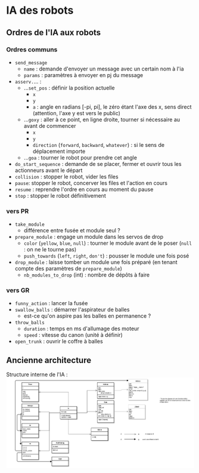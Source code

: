 IA des robots
=======

## Ordres de l'IA aux robots

### Ordres communs
- `send_message`
	- `name` : demande d'envoyer un message avec un certain nom à l'ia
	- `params` : paramètres à envoyer en pj du message
- `asserv.`... :
	- ...`set_pos` : définir la position actuelle
		- `x`
		- `y`
		- `a` : angle en radians [-pi, pi], le zéro étant l'axe des x, sens direct (attention, l'axe y est vers le public)
	- ...`goxy` : aller à ce point, en ligne droite, tourner si nécessaire au avant de commencer
		- `x`
		- `y`
		- `direction` (`forward`, `backward`, `whatever`) : si le sens de déplacement importe
	- ...`goa` : tourner le robot pour prendre cet angle
- `do_start_sequence` : demande de se placer, fermer et ouvrir tous les actionneurs avant le départ
- `collision` : stopper le robot, vider les files
- `pause`: stopper le robot, concerver les files et l'action en cours
- `resume` : reprendre l'ordre en cours au moment du pause
- `stop` : stopper le robot définitivement


### vers PR
- `take_module`
	- différence entre fusée et module seul ?
- `prepare_module` : engage un module dans les servos de drop
	- `color` (`yellow`, `blue`, `null`) : tourner le module avant de le poser (`null` : on ne le tourne pas)
	- `push_towards` (`left`, `right`, `don't`) : pousser le module une fois posé
- `drop_module` : laisse tomber un module une fois préparé (en tenant compte des paramètres de `prepare_module`)
	- `nb_modules_to_drop` (int) : nombre de dépôts à faire

### vers GR
- `funny_action` : lancer la fusée
- `swallow_balls` : démarrer l'aspirateur de balles
	- est-ce qu'on aspire pas les balles en permanence ?
- `throw_balls`
	- `duration` : temps en ms d'allumage des moteur
	- `speed` : vitesse du canon (unité à définir)
- `open_trunk` : ouvrir le coffre à balles


## Ancienne architecture
Structure interne de l'IA :
![alt tag](https://raw.githubusercontent.com/utcoupe/coupe15/master/ia/architecture_ia_utcoupe_2015.jpg)